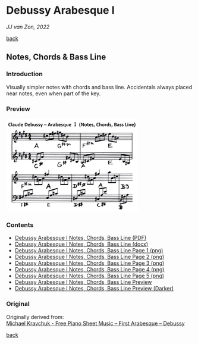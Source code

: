 Debussy Arabesque Ⅰ
===================

*JJ van Zon, 2022*

[back](..)

Notes, Chords & Bass Line
-------------------------

### Introduction

Visually simpler notes with chords and bass line. Accidentals always placed near notes, even when part of the key. 

### Preview

<img src="debussy-arabesque-1-notes-chords-bass-line-preview.png" height="250" />

### Contents

- [Debussy Arabesque Ⅰ Notes, Chords, Bass Line (PDF)](debussy-arabesque-1-notes-chords-bass-line.pdf)
- [Debussy Arabesque Ⅰ Notes, Chords, Bass Line (docx)](debussy-arabesque-1-notes-chords-bass-line.docx)
- [Debussy Arabesque Ⅰ Notes, Chords, Bass Line Page 1 (png)](debussy-arabesque-1-notes-chords-bass-line-page-1.png)
- [Debussy Arabesque Ⅰ Notes, Chords, Bass Line Page 2 (png)](debussy-arabesque-1-notes-chords-bass-line-page-2.png)
- [Debussy Arabesque Ⅰ Notes, Chords, Bass Line Page 3 (png)](debussy-arabesque-1-notes-chords-bass-line-page-3.png)
- [Debussy Arabesque Ⅰ Notes, Chords, Bass Line Page 4 (png)](debussy-arabesque-1-notes-chords-bass-line-page-4.png)
- [Debussy Arabesque Ⅰ Notes, Chords, Bass Line Page 5 (png)](debussy-arabesque-1-notes-chords-bass-line-page-5.png)
- [Debussy Arabesque Ⅰ Notes, Chords, Bass Line Preview](debussy-arabesque-1-notes-chords-bass-line-preview.png)
- [Debussy Arabesque Ⅰ Notes, Chords, Bass Line Preview (Darker)](debussy-arabesque-1-notes-chords-bass-line-preview-darker.png)

### Original

Originally derived from:  
<a href="https://michaelkravchuk.com/free-piano-sheet-music-first-arabesque-debussy/" target="_blank">Michael Kravchuk - Free Piano Sheet Music – First Arabesque – Debussy</a>

[back](..)